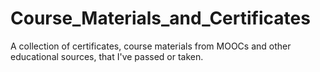 # Course_Materials_and_Certificates
A collection of certificates, course materials from MOOCs and other educational sources, that I've passed or taken.
